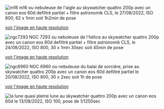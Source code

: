 ![m16](/assets/m16_compressed.png)
m16 ou nebuleuse de l'aigle au skywatcher quattro 200p avec un canon eos 60d defiltré partiel + filtre astronomik CLS, le 27/08/2022, ISO 800, 62 x 1min soit 1h2min de pose

[voir l'image en haute resolution](https://drive.google.com/file/d/17SyBd67XKpexK3cxw2NKjnjw1jeCcXbp/view?usp=sharing)

![ngc7293](/assets/ngc7293_cp.png)
NGC 7293 ou nebuleuse de l'hélice au skywatcher quattro 200p avec un canon eos 60d defiltré partiel + filtre astronomik CLS, le 24/08/2022, ISO 800, 30 x 1min 30sec soit 45min de pose

[voir l'image en haute resolution](https://drive.google.com/file/d/17NGtf4w_yPlSNzE7wR1crMY1z3Jfi1Oy/view?usp=sharing)

![ngc6960](/assets/ngc6960_cp.png)
NGC 6960 ou nebuleuse du balai de sorcière, prise au skywatcher quattro 200p avec un canon eos 60d defiltré partiel le 20/08/2022, ISO 800, 30 x 2sec soit 1h de pose

[voir l'image en haute resolution](https://drive.google.com/file/d/17KqQD7saxf4icqRodT4VHVdASflL30YW/view?usp=sharing)


![la lune](/assets/lune.JPG)
quasi pleine lune au skywatcher quattro 200p avec un canon eos 60d le 13/08/2022, ISO 100, pose de 1/1250sec
